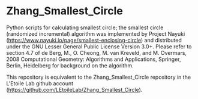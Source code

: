 # Zhang_Smallest_Circle
Python scripts for calculating smallest circle; the smallest circle (randomized incremental) algorithm was implemented by Project Nayuki (https://www.nayuki.io/page/smallest-enclosing-circle) and distributed under the GNU Lesser General Public License Version 3.0+. Please refer to section 4.7 of de Berg, M., O. Cheong, M. van Kreveld, and M. Overmars, 2008 Computational Geometry: Algorithms and Applications, Springer, Berlin, Heidelberg for background on the algorithm.

This repository is equivalent to the Zhang_Smallest_Circle repository in the L'Etoile Lab github account (https://github.com/LEtoileLab/Zhang_Smallest_Circle).
